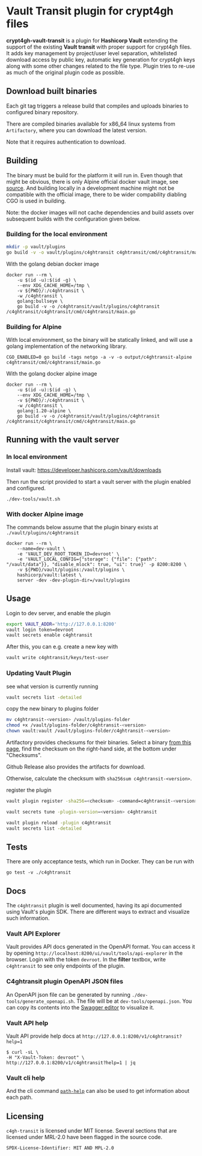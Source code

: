 # Vault Transit plugin for crypt4gh files
**crypt4gh-vault-transit** is a plugin for **Hashicorp Vault** extending the
support of the existing **Vault transit** with proper support for crypt4gh
files. It adds key management by project/user level separation, whitelisted
download access by public key, automatic key generation for crypt4gh keys
along with some other changes related to the file type. Plugin tries to re-use
as much of the original plugin code as possible.

## Download built binaries

Each git tag triggers a release build that compiles and uploads binaries to configured binary repository. 

There are compiled binaries available for x86_64 linux systems from `Artifactory`, where you can download the latest version.

Note that it requires authentication to download.

## Building
The binary must be build for the platform it will run in.
Even though that might be obvious, there is only Alpine official docker vault image, see [source](https://github.com/hashicorp/vault/blob/main/scripts/docker/Dockerfile).
And building locally in a development machine might not be compatible with the 
official image, there to be wider compability diabling CGO is used in building.

Note: the docker images will not cache dependencies and build assets over subsequent builds with the configuration given below.

### Building for the local environment

```bash
mkdir -p vault/plugins
go build -v -o vault/plugins/c4ghtransit c4ghtransit/cmd/c4ghtransit/main.go
```

With the golang debian docker image
```
docker run --rm \
    -u $(id -u):$(id -g) \
    --env XDG_CACHE_HOME=/tmp \
    -v ${PWD}/:/c4ghtransit \
    -w /c4ghtransit \
    golang:bullseye \
    go build -v -o /c4ghtransit/vault/plugins/c4ghtransit /c4ghtransit/c4ghtransit/cmd/c4ghtransit/main.go
```

### Building for Alpine

With local environment, so the binary will be statically linked, and will use a golang implementation of the networking library.

    CGO_ENABLED=0 go build -tags netgo -a -v -o output/c4ghtransit-alpine c4ghtransit/cmd/c4ghtransit/main.go

With the golang docker alpine image
```
docker run --rm \
    -u $(id -u):$(id -g) \
    --env XDG_CACHE_HOME=/tmp \
    -v ${PWD}/:/c4ghtransit \
    -w /c4ghtransit \
    golang:1.20-alpine \
    go build -v -o /c4ghtransit/vault/plugins/c4ghtransit /c4ghtransit/c4ghtransit/cmd/c4ghtransit/main.go
```

## Running with the vault server

### In local environment
Install vault: https://developer.hashicorp.com/vault/downloads

Then run the script provided to start a vault server with the plugin enabled and configured.

    ./dev-tools/vault.sh

### With docker Alpine image

The commands below assume that the plugin binary exists at `./vault/plugins/c4ghtransit`

```
docker run --rm \
    --name=dev-vault \
    -e 'VAULT_DEV_ROOT_TOKEN_ID=devroot' \
    -e 'VAULT_LOCAL_CONFIG={"storage": {"file": {"path": "/vault/data"}}, "disable_mlock": true, "ui": true}' -p 8200:8200 \
    -v ${PWD}/vault/plugins:/vault/plugins \
    hashicorp/vault:latest \
    server -dev -dev-plugin-dir=/vault/plugins
```

## Usage
Login to dev server, and enable the plugin
```bash
export VAULT_ADDR='http://127.0.0.1:8200'
vault login token=devroot
vault secrets enable c4ghtransit
```

After this, you can e.g. create a new key with
```bash
vault write c4ghtransit/keys/test-user
```

### Updating Vault Plugin

see what version is currently running
```bash
vault secrets list -detailed
```

copy the new binary to plugins folder
```bash
mv c4ghtransit-<version> /vault/plugins-folder
chmod +x /vault/plugins-folder/c4ghtransit-<version>
chown vault:vault /vault/plugins-folder/c4ghtransit-<version>
```

Artifactory provides checksums for their binaries. Select a binary [from this page](https://sds-docker.artifactory.ci.csc.fi/artifactory/webapp/#/artifacts/browse/tree/General/sds-generic-local/c4gh-transit/c4ghtransit), find the checksum on the right-hand side, at the bottom under "Checksums".

Github Release also provides the artifacts for download.

Otherwise, calculate the checksum with `sha256sum c4ghtransit-<version>`.

register the plugin
```bash
vault plugin register -sha256=<checksum> -command=c4ghtransit-<version> -version=<version> secret c4ghtransit

vault secrets tune -plugin-version=<version> c4ghtransit

vault plugin reload -plugin c4ghtransit
vault secrets list -detailed
```
## Tests
There are only acceptance tests, which run in Docker. They can be run with

    go test -v ./c4ghtransit

## Docs
The `c4ghtransit` plugin is well documented, having its api documented using Vault's plugin SDK. There are different ways
to extract and visualize such information.

### Vault API Explorer
Vault provides API docs generated in the OpenAPI format. You can access it by opening 
`http://localhost:8200/ui/vault/tools/api-explorer` in the browser.
Login with the token `devroot`. In the **filter** textbox, write `c4ghtransit` to see only endpoints of the plugin.

### C4ghtransit plugin OpenAPI JSON files
An OpenAPI json file can be generated by running `./dev-tools/generate_openapi.sh`.
The file will be at `dev-tools/openapi.json`. You can copy its contents into the 
[Swagger editor](https://editor.swagger.io/) to visualize it.

### Vault API help
Vault API provide help docs at `http://127.0.0.1:8200/v1/c4ghtransit?help=1`

    $ curl -sL \
    -H "X-Vault-Token: devroot" \
    http://127.0.0.1:8200/v1/c4ghtransit?help=1 | jq

### Vault cli help
And the cli command [`path-help`](https://developer.hashicorp.com/vault/docs/commands/path-help) 
can also be used to get information about each path.

## Licensing

`c4gh-transit` is licensed under MIT license. 
Several sections that are licensed under MRL-2.0 have been flagged in the source code.

`SPDX-License-Identifier: MIT AND MPL-2.0`
